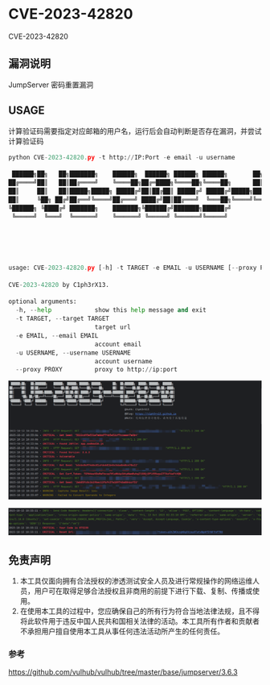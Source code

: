 # CVE-2023-42820

CVE-2023-42820

## 漏洞说明

JumpServer 密码重置漏洞

## USAGE

计算验证码需要指定对应邮箱的用户名，运行后会自动判断是否存在漏洞，并尝试计算验证码

~~~python
python CVE-2023-42820.py -t http://IP:Port -e email -u username

 ██████╗██╗   ██╗███████╗    ██████╗  ██████╗ ██████╗ ██████╗       ██╗  ██╗██████╗  █████╗ ██████╗  ██████╗
██╔════╝██║   ██║██╔════╝    ╚════██╗██╔═████╗╚════██╗╚════██╗      ██║  ██║╚════██╗██╔══██╗╚════██╗██╔═████╗
██║     ██║   ██║█████╗█████╗ █████╔╝██║██╔██║ █████╔╝ █████╔╝█████╗███████║ █████╔╝╚█████╔╝ █████╔╝██║██╔██║
██║     ╚██╗ ██╔╝██╔══╝╚════╝██╔═══╝ ████╔╝██║██╔═══╝  ╚═══██╗╚════╝╚════██║██╔═══╝ ██╔══██╗██╔═══╝ ████╔╝██║
╚██████╗ ╚████╔╝ ███████╗    ███████╗╚██████╔╝███████╗██████╔╝           ██║███████╗╚█████╔╝███████╗╚██████╔╝
 ╚═════╝  ╚═══╝  ╚══════╝    ╚══════╝ ╚═════╝ ╚══════╝╚═════╝            ╚═╝╚══════╝ ╚════╝ ╚══════╝ ╚═════╝
                                                                            @Auth: C1ph3rX13
                                                                            @Blog: https://c1ph3rx13.github.io
                                                                            @Note: 代码仅供学习使用，请勿用于其他用途


usage: CVE-2023-42820.py [-h] -t TARGET -e EMAIL -u USERNAME [--proxy PROXY]

CVE-2023-42820 by C1ph3rX13.

optional arguments:
  -h, --help            show this help message and exit
  -t TARGET, --target TARGET
                        target url
  -e EMAIL, --email EMAIL
                        account email
  -u USERNAME, --username USERNAME
                        account username
  --proxy PROXY         proxy to http://ip:port
~~~

![image-1](https://raw.githubusercontent.com/C1ph3rX13/CVE-2023-42820/main/image/1.png)

![image-2](https://raw.githubusercontent.com/C1ph3rX13/CVE-2023-42820/main/image/2.png)

## 免责声明

1. 本工具仅面向拥有合法授权的渗透测试安全人员及进行常规操作的网络运维人员，用户可在取得足够合法授权且非商用的前提下进行下载、复制、传播或使用。
2. 在使用本工具的过程中，您应确保自己的所有行为符合当地法律法规，且不得将此软件用于违反中国人民共和国相关法律的活动。本工具所有作者和贡献者不承担用户擅自使用本工具从事任何违法活动所产生的任何责任。

### 参考

https://github.com/vulhub/vulhub/tree/master/base/jumpserver/3.6.3

